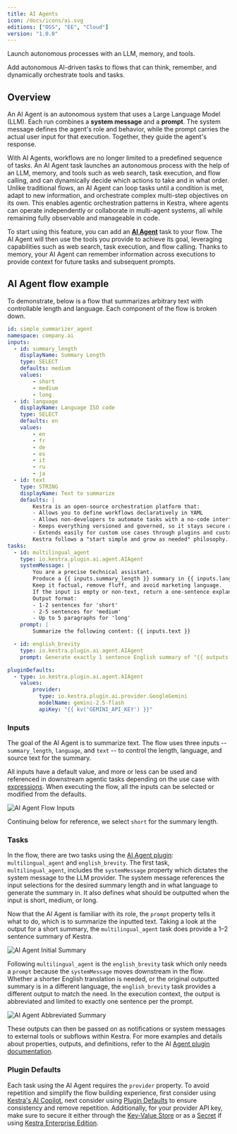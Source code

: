 ```yaml
---
title: AI Agents
icon: /docs/icons/ai.svg
editions: ["OSS", "EE", "Cloud"]
version: "1.0.0"
---
```


Launch autonomous processes with an LLM, memory, and tools.

Add autonomous AI-driven tasks to flows that can think, remember, and dynamically orchestrate tools and tasks.

## Overview

An AI Agent is an autonomous system that uses a Large Language Model (LLM). Each run combines a **system message** and a **prompt**. The system message defines the agent's role and behavior, while the prompt carries the actual user input for that execution. Together, they guide the agent's response.

With AI Agents, workflows are no longer limited to a predefined sequence of tasks. An AI Agent task launches an autonomous process with the help of an LLM, memory, and tools such as web search, task execution, and flow calling, and can dynamically decide which actions to take and in what order. Unlike traditional flows, an AI Agent can loop tasks until a condition is met, adapt to new information, and orchestrate complex multi-step objectives on its own. This enables agentic orchestration patterns in Kestra, where agents can operate independently or collaborate in multi-agent systems, all while remaining fully observable and manageable in code.

To start using this feature, you can add an [**AI Agent**](/plugins/plugin-ai/agent) task to your flow. The AI Agent will then use the tools you provide to achieve its goal, leveraging capabilities such as web search, task execution, and flow calling. Thanks to memory, your AI Agent can remember information across executions to provide context for future tasks and subsequent prompts.

## AI Agent flow example

To demonstrate, below is a flow that summarizes arbitrary text with controllable length and language. Each component of the flow is broken down.

```yaml
id: simple_summarizer_agent
namespace: company.ai
inputs:
  - id: summary_length
    displayName: Summary Length
    type: SELECT
    defaults: medium
    values:
        - short
        - medium
        - long
  - id: language
    displayName: Language ISO code
    type: SELECT
    defaults: en
    values:
        - en
        - fr
        - de
        - es
        - it
        - ru
        - ja
  - id: text
    type: STRING
    displayName: Text to summarize
    defaults: |
        Kestra is an open-source orchestration platform that:
        - Allows you to define workflows declaratively in YAML
        - Allows non-developers to automate tasks with a no-code interface
        - Keeps everything versioned and governed, so it stays secure and auditable
        - Extends easily for custom use cases through plugins and custom scripts.
        Kestra follows a "start simple and grow as needed" philosophy. You can schedule a basic workflow in a few minutes, then later add Python scripts, Docker containers, or complicated branching logic if the situation calls for it. 
tasks:
  - id: multilingual_agent
    type: io.kestra.plugin.ai.agent.AIAgent
    systemMessage: |
        You are a precise technical assistant.
        Produce a {{ inputs.summary_length }} summary in {{ inputs.language }}.
        Keep it factual, remove fluff, and avoid marketing language.
        If the input is empty or non-text, return a one-sentence explanation.
        Output format:
        - 1-2 sentences for 'short'
        - 2-5 sentences for 'medium'
        - Up to 5 paragraphs for 'long'
    prompt: |
        Summarize the following content: {{ inputs.text }}

  - id: english_brevity
    type: io.kestra.plugin.ai.agent.AIAgent
    prompt: Generate exactly 1 sentence English summary of "{{ outputs.multilingual_agent.textOutput }}"

pluginDefaults:
  - type: io.kestra.plugin.ai.agent.AIAgent
    values:
        provider:
          type: io.kestra.plugin.ai.provider.GoogleGemini
          modelName: gemini-2.5-flash
          apiKey: "{{ kv('GEMINI_API_KEY') }}"
```

### Inputs

The goal of the AI Agent is to summarize text. The flow uses three inputs -- `summary_length`, `language`, and `text` -- to control the length, language, and source text for the summary.

All inputs have a default value, and more or less can be used and referenced in downstream agentic tasks depending on the use case with [expressions](../expressions/index.md). When executing the flow, all the inputs can be selected or modified from the defaults.

![AI Agent Flow Inputs](/docs/ai-tools/ai-agent-inputs.png)

Continuing below for reference, we select `short` for the summary length.

### Tasks

In the flow, there are two tasks using the [AI Agent plugin](/plugins/plugin-ai/agent): `multilingual_agent` and `english_brevity`. The first task, `multilingual_agent`, includes the `systemMessage` property which dictates the system message to the LLM provider. The system message references the input selections for the desired summary length and in what language to generate the summary in. It also defines what should be outputted when the input is short, medium, or long.

Now that the AI Agent is familiar with its role, the `prompt` property tells it what to do, which is to summarize the inputted text. Taking a look at the output for a short summary, the `multilingual_agent` task does provide a 1–2 sentence summary of Kestra.

![AI Agent Initial Summary](/docs/ai-tools/ai-agent-summary.png)

Following `multilingual_agent` is the `english_brevity` task which only needs a `prompt` because the `systemMessage` moves downstream in the flow. Whether a shorter English translation is needed, or the original outputted summary is in a different language, the `english_brevity` task provides a different output to match the need. In the execution context, the output is abbreviated and limited to exactly one sentence per the prompt.

![AI Agent Abbreviated Summary](/docs/ai-tools/ai-agent-brevity.png)

These outputs can then be passed on as notifications or system messages to external tools or subflows within Kestra. For more examples and details about properties, outputs, and definitions, refer to the AI [Agent plugin documentation](/plugins/plugin-ai/agent).

### Plugin Defaults

Each task using the AI Agent requires the `provider` property. To avoid repetition and simplify the flow building experience, first consider using [Kestra's AI Copilot](ai-copilot.md), next consider using [Plugin Defaults](../04.workflow-components/09.plugin-defaults.md) to ensure consistency and remove repetition. Additionally, for your provider API key, make sure to secure it either through the [Key-Value Store](../05.concepts/05.kv-store.md) or as a [Secret](../05.concepts/04.secret.md) if using [Kestra Enterprise Edition](../06.enterprise/01.overview/01.enterprise-edition.md).
